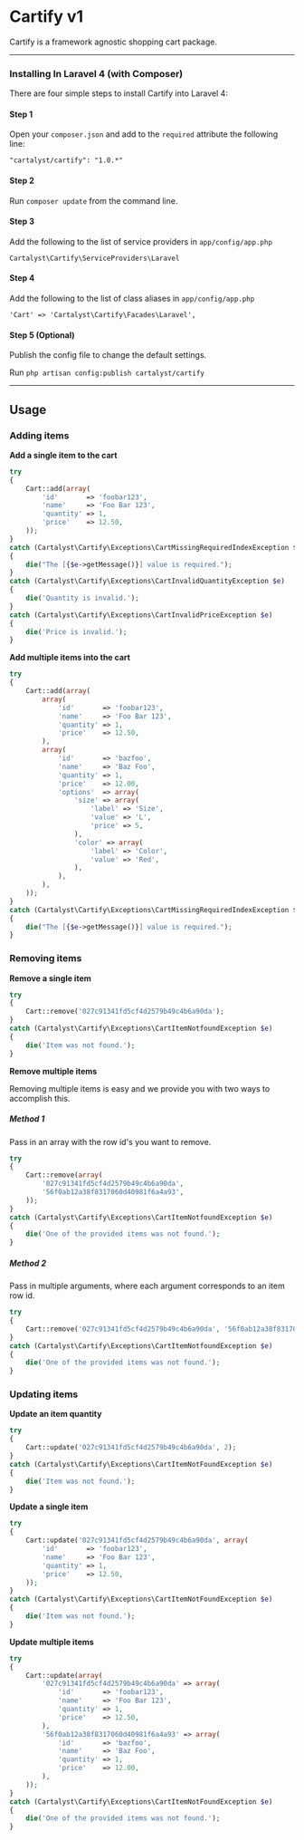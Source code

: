 Cartify v1
===============

Cartify is a framework agnostic shopping cart package.

------

### Installing In Laravel 4 (with Composer)

There are four simple steps to install Cartify into Laravel 4:

#### Step 1

Open your `composer.json` and add to the `required` attribute the following line:

	"cartalyst/cartify": "1.0.*"

#### Step 2

Run `composer update` from the command line.

#### Step 3

Add the following to the list of service providers in `app/config/app.php`

	Cartalyst\Cartify\ServiceProviders\Laravel

#### Step 4

Add the following to the list of class aliases in `app/config/app.php`

	'Cart' => 'Cartalyst\Cartify\Facades\Laravel',

#### Step 5 (Optional)

Publish the config file to change the default settings.

Run `php artisan config:publish cartalyst/cartify`

------

## Usage

### Adding items

**Add a single item to the cart**

```php
try
{
	Cart::add(array(
		'id'       => 'foobar123',
		'name'     => 'Foo Bar 123',
		'quantity' => 1,
		'price'    => 12.50,
	));
}
catch (Cartalyst\Cartify\Exceptions\CartMissingRequiredIndexException $e)
{
	die("The [{$e->getMessage()}] value is required.");
}
catch (Cartalyst\Cartify\Exceptions\CartInvalidQuantityException $e)
{
	die('Quantity is invalid.');
}
catch (Cartalyst\Cartify\Exceptions\CartInvalidPriceException $e)
{
	die('Price is invalid.');
}
```

**Add multiple items into the cart**

```php
try
{
	Cart::add(array(
		array(
			'id'       => 'foobar123',
			'name'     => 'Foo Bar 123',
			'quantity' => 1,
			'price'    => 12.50,
		),
		array(
			'id'       => 'bazfoo',
			'name'     => 'Baz Foo',
			'quantity' => 1,
			'price'    => 12.00,
			'options'  => array(
				'size' => array(
					'label' => 'Size',
					'value' => 'L',
					'price' => 5,
				),
				'color' => array(
					'label' => 'Color',
					'value' => 'Red',
				),
			),
		),
	));
}
catch (Cartalyst\Cartify\Exceptions\CartMissingRequiredIndexException $e)
{
	die("The [{$e->getMessage()}] value is required.");
}
```

### Removing items

**Remove a single item**

```php
try
{
	Cart::remove('027c91341fd5cf4d2579b49c4b6a90da');
}
catch (Cartalyst\Cartify\Exceptions\CartItemNotfoundException $e)
{
	die('Item was not found.');
}
```

**Remove multiple items**

Removing multiple items is easy and we provide you with two ways to accomplish this.

##### Method 1

Pass in an array with the row id's you want to remove.

```php
try
{
	Cart::remove(array(
		'027c91341fd5cf4d2579b49c4b6a90da',
		'56f0ab12a38f8317060d40981f6a4a93',
	));
}
catch (Cartalyst\Cartify\Exceptions\CartItemNotfoundException $e)
{
	die('One of the provided items was not found.');
}
```

##### Method 2

Pass in multiple arguments, where each argument corresponds to an item row id.

```php
try
{
	Cart::remove('027c91341fd5cf4d2579b49c4b6a90da', '56f0ab12a38f8317060d40981f6a4a93');
}
catch (Cartalyst\Cartify\Exceptions\CartItemNotfoundException $e)
{
	die('One of the provided items was not found.');
}
```

### Updating items

**Update an item quantity**

```php
try
{
	Cart::update('027c91341fd5cf4d2579b49c4b6a90da', 2);
}
catch (Cartalyst\Cartify\Exceptions\CartItemNotFoundException $e)
{
	die('Item was not found.');
}
```

**Update a single item**

```php
try
{
	Cart::update('027c91341fd5cf4d2579b49c4b6a90da', array(
		'id'       => 'foobar123',
		'name'     => 'Foo Bar 123',
		'quantity' => 1,
		'price'    => 12.50,
	));
}
catch (Cartalyst\Cartify\Exceptions\CartItemNotFoundException $e)
{
	die('Item was not found.');
}
```

**Update multiple items**

```php
try
{
	Cart::update(array(
		'027c91341fd5cf4d2579b49c4b6a90da' => array(
			'id'       => 'foobar123',
			'name'     => 'Foo Bar 123',
			'quantity' => 1,
			'price'    => 12.50,
		),
		'56f0ab12a38f8317060d40981f6a4a93' => array(
			'id'       => 'bazfoo',
			'name'     => 'Baz Foo',
			'quantity' => 1,
			'price'    => 12.00,
		),
	));
}
catch (Cartalyst\Cartify\Exceptions\CartItemNotFoundException $e)
{
	die('One of the provided items was not found.');
}
```
